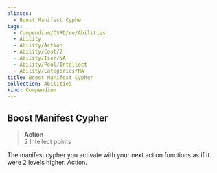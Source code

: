 ```yaml
---
aliases:
  - Boost Manifest Cypher
tags:
  - Compendium/CSRD/en/Abilities
  - Ability
  - Ability/Action
  - Ability/Cost/2
  - Ability/Tier/NA
  - Ability/Pool/Intellect
  - Ability/Categories/NA
title: Boost Manifest Cypher
collection: Abilities
kind: Compendium
---
```

## Boost Manifest Cypher  
>**Action**  
>2 Intellect points
  
The manifest cypher you activate with your next action functions as if it were 2 levels higher. Action.